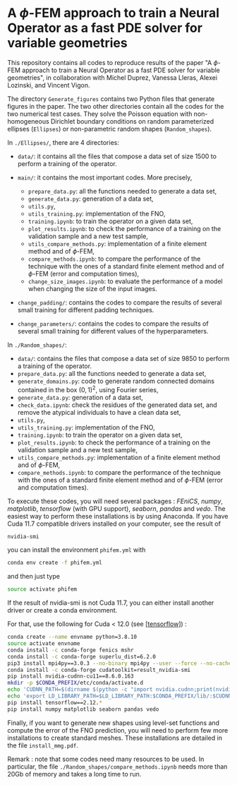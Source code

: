 # A $\phi$-FEM approach to train a Neural Operator as a fast PDE solver for variable geometries
This repository contains all codes to reproduce results of the paper "A $\phi$-FEM approach to train a Neural Operator as a fast PDE solver for variable geometries", in collaboration with Michel Duprez, Vanessa Lleras, Alexei Lozinski, and Vincent Vigon. 

The directory `Generate_figures` contains two Python files that generate figures in the paper. The two other directories contain all the codes for the two numerical test cases. They solve the Poisson equation with non-homogeneous Dirichlet boundary conditions on random parameterized ellipses (`Ellipses`) or non-parametric random shapes (`Random_shapes`). 

In `./Ellipses/`, there are 4 directories: 
- `data/`: it contains all the files that compose a data set of size 1500 to perform a training of the operator. 
- `main/`: it contains the most important codes. More precisely, 
    - `prepare_data.py`: all the functions needed to generate a data set, 
    - `generate_data.py`: generation of a data set, 
    - `utils.py`,
    - `utils_training.py`: implementation of the FNO, 
    - `training.ipynb`: to train the operator on a given data set,
    - `plot_results.ipynb`: to check the performance of a training on the validation sample and a new test sample, 
    - `utils_compare_methods.py`: implementation of a finite element method and of $\phi$-FEM,
    - `compare_methods.ipynb`: to compare the performance of the technique with the ones of a standard finite element method and of $\phi$-FEM (error and computation times),
    - `change_size_images.ipynb`: to evaluate the performance of a model when changing the size of the input images.

- `change_padding/`: contains the codes to compare the results of several small training for different padding techniques. 
- `change_parameters/`: contains the codes to compare the results of several small training for different values of the hyperparameters. 

In `./Random_shapes/`: 
- `data/`: contains the files that compose a data set of size 9850 to perform a training of the operator. 
- `prepare_data.py`: all the functions needed to generate a data set, 
- `generate_domains.py`: code to generate random connected domains contained in the box $(0,1)^2$, using Fourier series,
- `generate_data.py`: generation of a data set, 
- `check_data.ipynb`: check the residues of the generated data set, and remove the atypical individuals to have a clean data set,
- `utils.py`,
- `utils_training.py`: implementation of the FNO, 
- `training.ipynb`: to train the operator on a given data set,
- `plot_results.ipynb`: to check the performance of a training on the validation sample and a new test sample, 
- `utils_compare_methods.py`: implementation of a finite element method and of $\phi$-FEM,
- `compare_methods.ipynb`: to compare the performance of the technique with the ones of a standard finite element method and of $\phi$-FEM (error and computation times).

To execute these codes, you will need several packages : *FEniCS*, *numpy*, *matplotlib*, *tensorflow* (with GPU support), *seaborn*, *pandas* and *vedo*. The easiest way to perform these installations is by using Anaconda. If you have Cuda 11.7 compatible drivers installed on your computer, see the result of  
```bash
nvidia-smi
```
you can install the environment `phifem.yml` with 

```bash 
conda env create -f phifem.yml
```

and then just type 
```bash 
source activate phifem
``` 

If the result of nvidia-smi is not Cuda 11.7, you can either install another driver or create a conda environment. 

For that, use the following for Cuda $<$ 12.0 (see \[[tensorflow](https://www.tensorflow.org/install/pip?hl=fr)]) : 

```bash 
conda create --name envname python=3.8.10
source activate envname 
conda install -c conda-forge fenics mshr 
conda install -c conda-forge superlu_dist=6.2.0
pip3 install mpi4py==3.0.3 --no-binary mpi4py --user --force --no-cache-dir
conda install -c conda-forge cudatoolkit=result_nvidia-smi 
pip install nvidia-cudnn-cu11==8.6.0.163
mkdir -p $CONDA_PREFIX/etc/conda/activate.d
echo 'CUDNN_PATH=$(dirname $(python -c "import nvidia.cudnn;print(nvidia.cudnn.__file__)"))' >> $CONDA_PREFIX/etc/conda/activate.d/env_vars.sh
echo 'export LD_LIBRARY_PATH=$LD_LIBRARY_PATH:$CONDA_PREFIX/lib/:$CUDNN_PATH/lib' >> $CONDA_PREFIX/etc/conda/activate.d/env_vars.sh
pip install tensorflow==2.12.*
pip install numpy matplotlib seaborn pandas vedo 
```


Finally, if you want to generate new shapes using level-set functions and compute the error of the FNO prediction, you will need to perform few more installations to create standard meshes. These installations are detailed in the file `install_mmg.pdf`. 


Remark : note that some codes need many resources to be used. In particular, the file `./Random_shapes/compare_methods.ipynb` needs more than 20Gb of memory and takes a long time to run.
